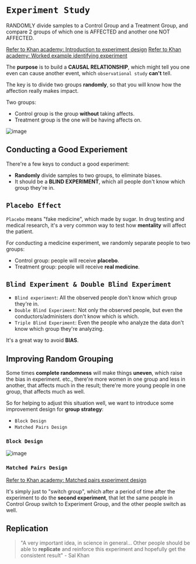 # `Experiment Study`
RANDOMLY divide samples to a Control Group and a Treatment Group, and compare 2 groups of which one is AFFECTED and another one NOT AFFECTED.

[Refer to Khan academy: Introduction to experiment design](https://www.khanacademy.org/math/ap-statistics/gathering-data-ap/modal/v/introduction-to-experiment-design)
[Refer to Khan academy: Worked example identifying experiment](https://www.khanacademy.org/math/ap-statistics/gathering-data-ap/modal/v/worked-example-identifying-experiment)


The **purpose** is to build a **CAUSAL RELATIONSHIP**, which might tell you one even can cause another event, which `observational study` **can't** tell.

The key is to divide two groups **randomly**, so that you will know how the affection really makes impact.

Two groups:
- Control group is the group **without** taking affects.
- Treatment group is the one will be having affects on.

![image](https://user-images.githubusercontent.com/14041622/43946348-9f607d4e-9cb7-11e8-8114-736cb092003f.png)

## Conducting a Good Experiement
There're a few keys to conduct a good experiment:
- **Randomly** divide samples to two groups, to eliminate biases.
- It should be a **BLIND EXPERIMENT**, which all people don't know which group they're in.



## `Placebo Effect`
`Placebo` means "fake medicine", which made by sugar.
In drug testing and medical research, it's a very common way to test how **mentality** will affect the patient.

For conducting a medicine experiment, we randomly separate people to two groups:
- Control group: people will receive **placebo**.
- Treatment group: people will receive **real medicine**.


## `Blind Experiment & Double Blind Experiment`

- `Blind experiment`: All the observed people don't know which group they're in.
- `Double Blind Experiment`: Not only the observed people, but even the conductors/administers don't know which is which.
- `Triple Blind Experiment`: Even the people who analyze the data don't know which group they're analyzing.

It's a great way to avoid **BIAS**.


## Improving Random Grouping
Some times **complete randomness** will make things **uneven**, which raise the bias in experiment.
etc., there're more women in one group and less in another, that affects much in the result; there're more young people in one group, that affects much as well.

So for helping to adjust this situation well, we want to introduce some improvement design for **group strategy**:
- `Block Design`
- `Matched Pairs Design`

### `Block Design`

![image](https://user-images.githubusercontent.com/14041622/43947064-9e7e1d44-9cb9-11e8-85f3-33f6ec8191d6.png)


### `Matched Pairs Design`
[Refer to Khan academy: Matched pairs experiment design](https://www.khanacademy.org/math/ap-statistics/gathering-data-ap/modal/v/matched-pairs-experiment-design)

It's simply just to "switch group", which after a period of time after the experiment to do the **second experiment**, that let the same people in Control Group switch to Experiment Group, and the other people switch as well.


## Replication
> "A very important idea, in science in general... Other people should be able to **replicate** and reinforce this experiment and hopefully get the consistent result" - Sal Khan